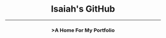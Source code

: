 # <div align="center">Isaiah's GitHub</div>

***

### <div align="center">>A Home For My Portfolio</div>